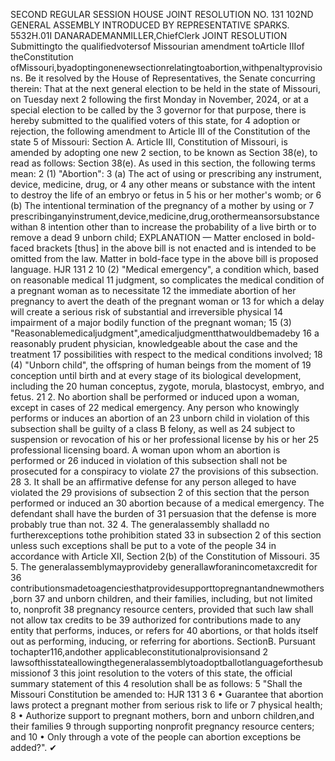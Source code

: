 SECOND REGULAR SESSION
HOUSE JOINT
RESOLUTION NO. 131
102ND GENERAL ASSEMBLY
INTRODUCED BY REPRESENTATIVE SPARKS.
5532H.01I DANARADEMANMILLER,ChiefClerk
JOINT RESOLUTION
Submittingto the qualifiedvotersof Missourian amendment toArticle IIIof theConstitution
ofMissouri,byadoptingonenewsectionrelatingtoabortion,withpenaltyprovisions.
Be it resolved by the House of Representatives, the Senate concurring therein:
That at the next general election to be held in the state of Missouri, on Tuesday next
2 following the first Monday in November, 2024, or at a special election to be called by the
3 governor for that purpose, there is hereby submitted to the qualified voters of this state, for
4 adoption or rejection, the following amendment to Article III of the Constitution of the state
5 of Missouri:
Section A. Article III, Constitution of Missouri, is amended by adopting one new
2 section, to be known as Section 38(e), to read as follows:
Section 38(e). As used in this section, the following terms mean:
2 (1) "Abortion":
3 (a) The act of using or prescribing any instrument, device, medicine, drug, or
4 any other means or substance with the intent to destroy the life of an embryo or fetus in
5 his or her mother's womb; or
6 (b) The intentional termination of the pregnancy of a mother by using or
7 prescribinganyinstrument,device,medicine,drug,orothermeansorsubstancewithan
8 intention other than to increase the probability of a live birth or to remove a dead
9 unborn child;
EXPLANATION — Matter enclosed in bold-faced brackets [thus] in the above bill is not enacted and is
intended to be omitted from the law. Matter in bold-face type in the above bill is proposed language.
HJR 131 2
10 (2) "Medical emergency", a condition which, based on reasonable medical
11 judgment, so complicates the medical condition of a pregnant woman as to necessitate
12 the immediate abortion of her pregnancy to avert the death of the pregnant woman or
13 for which a delay will create a serious risk of substantial and irreversible physical
14 impairment of a major bodily function of the pregnant woman;
15 (3) "Reasonablemedicaljudgment",amedicaljudgmentthatwouldbemadeby
16 a reasonably prudent physician, knowledgeable about the case and the treatment
17 possibilities with respect to the medical conditions involved;
18 (4) "Unborn child", the offspring of human beings from the moment of
19 conception until birth and at every stage of its biological development, including the
20 human conceptus, zygote, morula, blastocyst, embryo, and fetus.
21 2. No abortion shall be performed or induced upon a woman, except in cases of
22 medical emergency. Any person who knowingly performs or induces an abortion of an
23 unborn child in violation of this subsection shall be guilty of a class B felony, as well as
24 subject to suspension or revocation of his or her professional license by his or her
25 professional licensing board. A woman upon whom an abortion is performed or
26 induced in violation of this subsection shall not be prosecuted for a conspiracy to violate
27 the provisions of this subsection.
28 3. It shall be an affirmative defense for any person alleged to have violated the
29 provisions of subsection 2 of this section that the person performed or induced an
30 abortion because of a medical emergency. The defendant shall have the burden of
31 persuasion that the defense is more probably true than not.
32 4. The generalassembly shalladd no furtherexceptions tothe prohibition stated
33 in subsection 2 of this section unless such exceptions shall be put to a vote of the people
34 in accordance with Article XII, Section 2(b) of the Constitution of Missouri.
35 5. The generalassemblymayprovideby generallawforanincometaxcredit for
36 contributionsmadetoagenciesthatprovidesupporttopregnantandnewmothers,born
37 and unborn children, and their families, including, but not limited to, nonprofit
38 pregnancy resource centers, provided that such law shall not allow tax credits to be
39 authorized for contributions made to any entity that performs, induces, or refers for
40 abortions, or that holds itself out as performing, inducing, or referring for abortions.
SectionB. Pursuant tochapter116,andother applicableconstitutionalprovisionsand
2 lawsofthisstateallowingthegeneralassemblytoadoptballotlanguageforthesubmissionof
3 this joint resolution to the voters of this state, the official summary statement of this
4 resolution shall be as follows:
5 "Shall the Missouri Constitution be amended to:
HJR 131 3
6 • Guarantee that abortion laws protect a pregnant mother from serious risk to life or
7 physical health;
8 • Authorize support to pregnant mothers, born and unborn children,and their families
9 through supporting nonprofit pregnancy resource centers; and
10 • Only through a vote of the people can abortion exceptions be added?".
✔